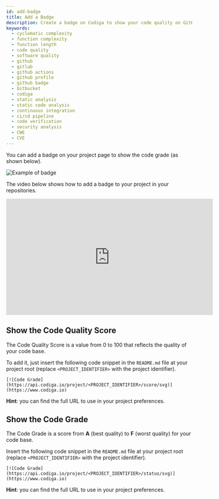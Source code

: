 ```yaml
---
id: add-badge
title: Add a Badge
description: Create a badge on Codiga to show your code quality on GitHub, GitLab and Bitbucket. Support for 12+ languages, start for free today.
keywords:
  - cyclomatic complexity
  - function complexity
  - function length
  - code quality
  - software quality
  - github
  - gitlab
  - github actions
  - github profile
  - github badge
  - bitbucket
  - codiga
  - static analysis
  - static code analysis
  - continuous integration
  - ci/cd pipeline
  - code verification
  - security analysis
  - CWE
  - CVE
---
```


You can add a badge on your project page to show the code grade (as shown below).

![Example of badge](/img/badge.png)

The video below shows how to add a badge to your project in your repositories.

<iframe width="560" height="315" src="https://www.youtube.com/embed/6WHibkv6cc0" frameborder="0" allow="accelerometer; autoplay; encrypted-media; gyroscope; picture-in-picture" allowfullscreen></iframe>

## Show the Code Quality Score

The Code Quality Score is a value from 0 to 100 that reflects the quality of your code base.

To add it, just insert the following code snippet in the `README.md` file at your project root (replace `<PROJECT_IDENTIFIER>` with the project identifier).

```
[![Code Grade](https://api.codiga.io/project/<PROJECT_IDENTIFIER>/score/svg)](https://www.codiga.io)
```

**Hint**: you can find the full URL to use in your project preferences.

## Show the Code Grade

The Code Grade is a score from **A** (best quality) to **F** (worst quality) for your code base.

Insert the following code snippet in the `README.md` file at your project root (replace `<PROJECT_IDENTIFIER>`
with the project identifier).

```
[![Code Grade](https://api.codiga.io/project/<PROJECT_IDENTIFIER>/status/svg)](https://www.codiga.io)
```

**Hint**: you can find the full URL to use in your project preferences.
